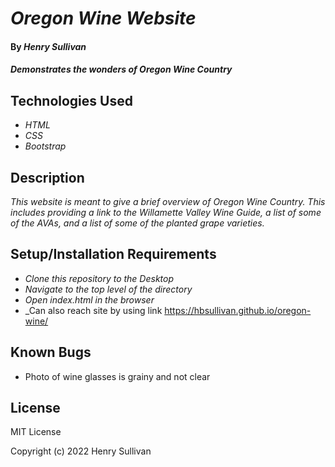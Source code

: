 # _Oregon Wine Website_

#### By _**Henry Sullivan**_

#### _Demonstrates the wonders of Oregon Wine Country_

## Technologies Used

* _HTML_
* _CSS_
* _Bootstrap_

## Description

_This website is meant to give a brief overview of Oregon Wine Country. This includes providing a link to the Willamette Valley Wine Guide, a list of some of the AVAs, and a list of some of the planted grape varieties._

## Setup/Installation Requirements

* _Clone this repository to the Desktop_
* _Navigate to the top level of the directory_
* _Open index.html in the browser_
* _Can also reach site by using link https://hbsullivan.github.io/oregon-wine/


## Known Bugs

* Photo of wine glasses is grainy and not clear

## License

MIT License


Copyright (c) 2022 Henry Sullivan
